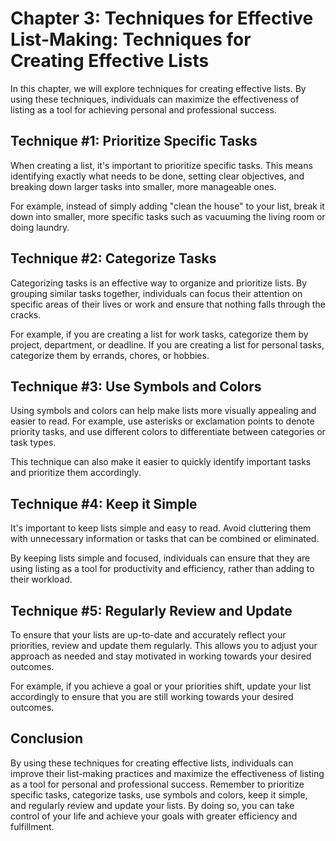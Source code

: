 Chapter 3: Techniques for Effective List-Making: Techniques for Creating Effective Lists
========================================================================================

In this chapter, we will explore techniques for creating effective lists. By using these techniques, individuals can maximize the effectiveness of listing as a tool for achieving personal and professional success.

Technique #1: Prioritize Specific Tasks
---------------------------------------

When creating a list, it's important to prioritize specific tasks. This means identifying exactly what needs to be done, setting clear objectives, and breaking down larger tasks into smaller, more manageable ones.

For example, instead of simply adding "clean the house" to your list, break it down into smaller, more specific tasks such as vacuuming the living room or doing laundry.

Technique #2: Categorize Tasks
------------------------------

Categorizing tasks is an effective way to organize and prioritize lists. By grouping similar tasks together, individuals can focus their attention on specific areas of their lives or work and ensure that nothing falls through the cracks.

For example, if you are creating a list for work tasks, categorize them by project, department, or deadline. If you are creating a list for personal tasks, categorize them by errands, chores, or hobbies.

Technique #3: Use Symbols and Colors
------------------------------------

Using symbols and colors can help make lists more visually appealing and easier to read. For example, use asterisks or exclamation points to denote priority tasks, and use different colors to differentiate between categories or task types.

This technique can also make it easier to quickly identify important tasks and prioritize them accordingly.

Technique #4: Keep it Simple
----------------------------

It's important to keep lists simple and easy to read. Avoid cluttering them with unnecessary information or tasks that can be combined or eliminated.

By keeping lists simple and focused, individuals can ensure that they are using listing as a tool for productivity and efficiency, rather than adding to their workload.

Technique #5: Regularly Review and Update
-----------------------------------------

To ensure that your lists are up-to-date and accurately reflect your priorities, review and update them regularly. This allows you to adjust your approach as needed and stay motivated in working towards your desired outcomes.

For example, if you achieve a goal or your priorities shift, update your list accordingly to ensure that you are still working towards your desired outcomes.

Conclusion
----------

By using these techniques for creating effective lists, individuals can improve their list-making practices and maximize the effectiveness of listing as a tool for personal and professional success. Remember to prioritize specific tasks, categorize tasks, use symbols and colors, keep it simple, and regularly review and update your lists. By doing so, you can take control of your life and achieve your goals with greater efficiency and fulfillment.
